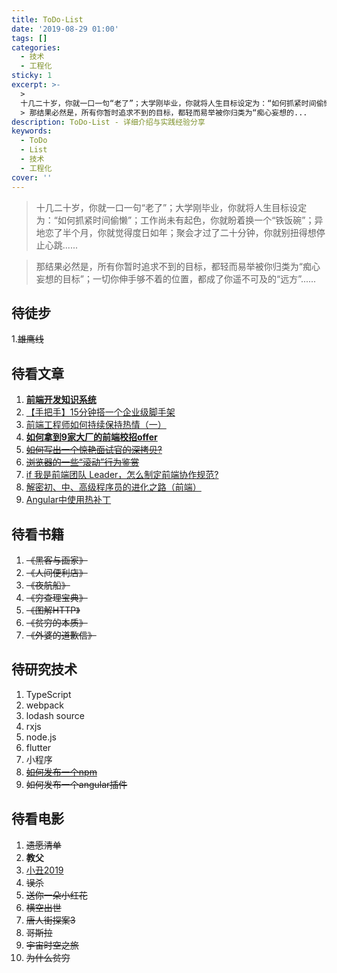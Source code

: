 ```yaml
---
title: ToDo-List
date: '2019-08-29 01:00'
tags: []
categories:
  - 技术
  - 工程化
sticky: 1
excerpt: >-
  >
  十几二十岁，你就一口一句“老了”；大学刚毕业，你就将人生目标设定为：“如何抓紧时间偷懒”；工作尚未有起色，你就盼着换一个“铁饭碗”；异地恋了半个月，你就觉得度日如年；聚会才过了二十分钟，你就别扭得想停止心跳......
  > 那结果必然是，所有你暂时追求不到的目标，都轻而易举被你归类为“痴心妄想的...
description: ToDo-List - 详细介绍与实践经验分享
keywords:
  - ToDo
  - List
  - 技术
  - 工程化
cover: ''
---
```


> 十几二十岁，你就一口一句“老了”；大学刚毕业，你就将人生目标设定为：“如何抓紧时间偷懒”；工作尚未有起色，你就盼着换一个“铁饭碗”；异地恋了半个月，你就觉得度日如年；聚会才过了二十分钟，你就别扭得想停止心跳......

> 那结果必然是，所有你暂时追求不到的目标，都轻而易举被你归类为“痴心妄想的目标”；一切你伸手够不着的位置，都成了你遥不可及的“远方”......

<!--more-->

## 待徒步
1.~~雄鹰线~~

## 待看文章

1. [**前端开发知识系统**][1]
2. [【手把手】15分钟搭一个企业级脚手架][2]
3. [前端工程师如何持续保持热情（一）][3]
4. [**如何拿到9家大厂的前端校招offer**][4]
5. [~~如何写出一个惊艳面试官的深拷贝?~~][5]
6. [~~浏览器的一些“滚动”行为鉴赏~~][6]
7. [if 我是前端团队 Leader，怎么制定前端协作规范?][7]
8. [解密初、中、高级程序员的进化之路（前端）][8]
9. [Angular中使用热补丁][9]

## 待看书籍

1. ~~《黑客与画家》~~
2. ~~《人间便利店》~~
3. ~~《夜航船》~~
4. ~~《穷查理宝典》~~
5. ~~《图解HTTP》~~
6. ~~《贫穷的本质》~~
7. ~~《外婆的道歉信》~~

## 待研究技术

1. TypeScript
2. webpack
3. lodash source
4. rxjs
5. node.js
6. flutter
7. 小程序
8. ~~[如何发布一个npm](https://caoxicheng.github.io/2022/02/07/an-zhuang-bing-shi-yong-verdaccio-bu-shu-si-you-npm-cang-ku/)~~
9. ~~如何发布一个angular插件~~

## 待看电影

1. ~~遗愿清单~~
2. **教父**
3. [小丑2019][10]
4. ~~误杀~~
5. ~~送你一朵小红花~~
6. ~~横空出世~~
7. ~~唐人街探案3~~
8. ~~哥斯拉~~
9. ~~宇宙时空之旅~~
10. ~~为什么贫穷~~

[1]: https://www.processon.com/view/link/5c64d495e4b025fe7c964ca0#map

[2]: https://juejin.im/post/5d650613f265da03951a0364

[3]: https://juejin.im/post/5d6419dee51d4561eb0b26af

[4]: https://juejin.im/post/5d70ff205188253e4b2f07bd

[5]: https://juejin.im/post/5d6aa4f96fb9a06b112ad5b1

[6]: https://juejin.im/post/5d75adfbe51d4561e84fcc9c

[7]: https://juejin.im/post/5d3a7134f265da1b5d57f1ed

[8]: https://juejin.im/post/5d3a6d9e51882570d50f5566

[9]: https://medium.com/wizardnet972/hot-module-replacement-with-angular-cli-5fc7a3ae4a9c

[10]: https://www.novipnoad.com/movie/123059.html
